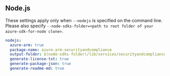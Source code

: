 ## Node.js

These settings apply only when `--nodejs` is specified on the command line.
Please also specify `--node-sdks-folder=<path to root folder of your azure-sdk-for-node clone>`.

``` yaml $(nodejs)
nodejs:
  azure-arm: true
  package-name: azure-arm-securityandcompliance
  output-folder: $(node-sdks-folder)/lib/services/securityandcomplianceManagement
  generate-license-txt: true
  generate-package-json: true
  generate-readme-md: true
```
